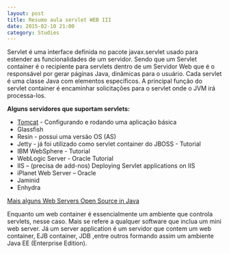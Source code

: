 ```yaml
---
layout: post
title: Resumo aula servlet WEB III
date: 2015-02-10 21:00
category: Studies
---
```

<p class="txt-post">
Servlet é uma interface definida no pacote javax.servlet usado para estender as funcionalidades de um servidor. Sendo que um Servlet container é o recipiente para servlets dentro de um Servidor Web que é o responsável por gerar páginas Java, dinâmicas para o usuário.
Cada servlet é uma classe Java com elementos específicos. A principal função do servlet container é encaminhar solicitações para o servlet  onde o JVM irá processa-los. 
</p>

<strong>
Alguns servidores que suportam servlets:
</strong>

* [Tomcat](http://tomcat.apache.org/) - Configurando e rodando uma aplicação básica
* Glassfish
* Resin - possui uma versão OS (AS)
* Jetty - já foi utilizado como servlet container do JBOSS - Tutorial
* IBM WebSphere - Tutorial
* WebLogic Server - Oracle Tutorial
* IIS – (precisa de add-nos) Deploying Servlet applications on IIS
* iPlanet Web Server – Oracle
* Jaminid
* Enhydra


[Mais alguns Web Servers Open Source in Java](http://java-source.net/open-source/web-servers)
<p class="txt-post">
Enquanto um web container é essencialmente um ambiente que controla servlets, nesse caso. Mais se refere a qualquer software que inclua um mini web server. Já um server application é um servidor que contem um web container, EJB container,  JDB ,entre outros formando assim um ambiente Java EE (Enterprise Edition).
</p>
